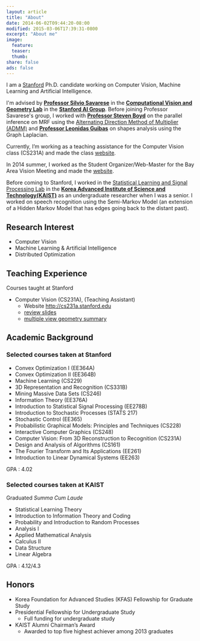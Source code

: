 ```yaml
---
layout: article
title: "About"
date: 2014-06-02T09:44:20-08:00
modified: 2015-03-06T17:39:31-0800
excerpt: "About me"
image:
  feature:
  teaser:
  thumb:
share: false
ads: false
---
```


I am a <a target="_blank" href="http://www.stanford.edu/">Stanford</a> Ph.D. candidate working on Computer Vision, Machine Learning and Artificial Intelligence.

I'm advised by <a href="http://cvgl.stanford.edu/silvio/"><b>Professor Silvio Savarese</b></a> in the <a href="http://cvgl.stanford.edu/"><b>Computational Vision and Geometry Lab</b></a> in the <a href="http://ai.stanford.edu"><b>Stanford AI Group</b></a>. Before joining Professor Savarese's group, I worked with <a href="http://www.stanford.edu/~boyd/"><b>Professor Steven Boyd</b></a> on the parallel inference on MRF using the <a href="http://stanford.edu/~boyd/admm.html">Alternating Direction Method of Multiplier (ADMM)</a> and <a href="http://geometry.stanford.edu"><b>Professor Leonidas Guibas</b></a> on shapes analysis using the Graph Laplacian.

Currently, I’m working as a teaching assistance for the Computer Vision class (CS231A) and made the class <a href="http://cs231a.stanford.edu/">website</a>.

In 2014 summer, I worked as the Student Organizer/Web-Master for the Bay Area Vision Meeting and made the <a href="http://cvgl.stanford.edu/BAVM14">website</a>. 

Before coming to Stanford, I worked in the <a href="http://slsp.kaist.ac.kr/">Statistical Learning and Signal Processing Lab</a> in the <a href="www.kaist.ac.kr"><b>Korea Advanced Institute of Science and Technology(KAIST)</b></a> as an undergraduate researcher when I was a senior. I worked on speech recognition using the Semi-Markov Model (an extension of a Hidden Markov Model that has edges going back to the distant past).


## Research Interest

- Computer Vision
- Machine Learning & Artificial Intelligence
- Distributed Optimization

## Teaching Experience

Courses taught at Stanford

- Computer Vision (CS231A), (Teaching Assistant)
    - Website <http://cs231a.stanford.edu>
    - <a href="{% post_url /research/2015-03-04-cs231a-review-session %}">review slides</a>
    - <a href="http://chrischoy.github.io/blog/research/multiple-view-geometry/">multiple view geometry summary</a>

## Academic Background

### Selected courses taken at Stanford 

- Convex Optimization I (EE364A)
- Convex Optimization II (EE364B)
- Machine Learning (CS229)
- 3D Representation and Recognition (CS331B)
- Mining Massive Data Sets (CS246)
- Information Theory (EE376A)
- Introduction to Statistical Signal Processing (EE278B)
- Introduction to Stochastic Processes (STATS 217)
- Stochastic Control (EE365)
- Probabilistic Graphical Models: Principles and Techniques (CS228)
- Interactive Computer Graphics (CS248)
- Computer Vision: From 3D Reconstruction to Recognition (CS231A)
- Design and Analysis of Algorithms (CS161)
- The Fourier Transform and Its Applications (EE261)
- Introduction to Linear Dynamical Systems (EE263)

GPA : 4.02

### Selected courses taken at KAIST

Graduated *Summa Cum Laude*

- Statistical Learning Theory
- Introduction to Information Theory and Coding
- Probability and Introduction to Random Processes
- Analysis I
- Applied Mathematical Analysis
- Calculus II
- Data Structure
- Linear Algebra

GPA : 4.12/4.3

## Honors

- Korea Foundation for Advanced Studies (KFAS) Fellowship for Graduate Study
- Presidential Fellowship for Undergraduate Study
    - Full funding for undergraduate study
- KAIST Alumni Chairman’s Award
    - Awarded to top five highest achiever among 2013 graduates
